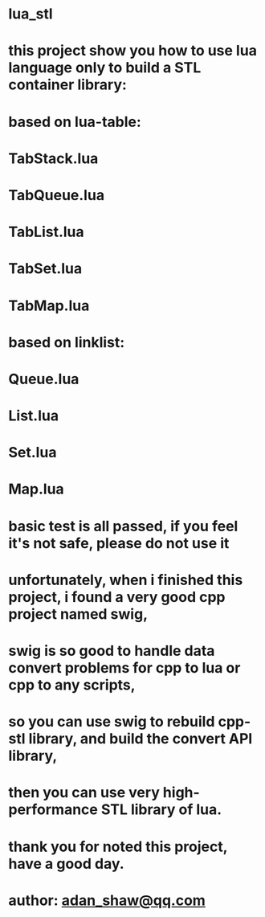 # lua_stl
# this project show you how to use lua language only to build a STL container library:
# based on lua-table:
#   TabStack.lua
#   TabQueue.lua
#   TabList.lua
#   TabSet.lua
#   TabMap.lua
# based on linklist:
#   Queue.lua
#   List.lua
#   Set.lua
#   Map.lua
#
# basic test is all passed, if you feel it's not safe, please do not use it
# unfortunately, when i finished this project, i found a very good cpp project named swig, 
# swig is so good to handle data convert problems for cpp to lua or cpp to any scripts, 
# so you can use swig to rebuild cpp-stl library, and build the convert API library,
# then you can use very high-performance STL library of lua.
# thank you for noted this project, have a good day.
#
# author: adan_shaw@qq.com
